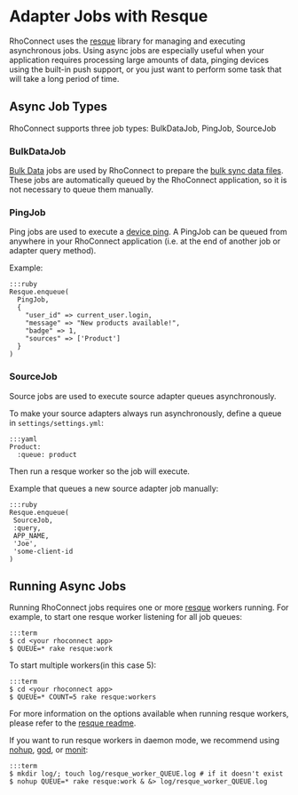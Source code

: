 Adapter Jobs with Resque
===

RhoConnect uses the [resque](http://github.com/defunkt/resque) library for managing and executing asynchronous jobs.  Using async jobs are especially useful when your application requires processing large amounts of data, pinging devices using the built-in push support, or you just want to perform some task that will take a long period of time.

## Async Job Types
RhoConnect supports three job types: BulkDataJob, PingJob, SourceJob

### BulkDataJob
[Bulk Data](bulk-sync) jobs are used by RhoConnect to prepare the [bulk sync data files](bulk-sync#data-files).  These jobs are automatically queued by the RhoConnect application, so it is not necessary to queue them manually.

### PingJob
Ping jobs are used to execute a [device ping](push).  A PingJob can be queued from anywhere in your RhoConnect application (i.e. at the end of another job or adapter query method).

Example: 
	
	:::ruby
	Resque.enqueue(
	  PingJob,
	  {
	    "user_id" => current_user.login,
	    "message" => "New products available!", 
	    "badge" => 1, 
	    "sources" => ['Product']
	  }
	)

### SourceJob
Source jobs are used to execute source adapter queues asynchronously. 

To make your source adapters always run asynchronously, define a queue in `settings/settings.yml`:

	:::yaml
	Product:
	  :queue: product

Then run a resque worker so the job will execute.

Example that queues a new source adapter job manually:
	
	:::ruby
	Resque.enqueue(
	 SourceJob,
	 :query,
	 APP_NAME,
	 'Joe',
	 'some-client-id
	)

## Running Async Jobs
Running RhoConnect jobs requires one or more [resque](http://github.com/defunkt/resque) workers running.  For example, to start one resque worker listening for all job queues:

	:::term
	$ cd <your rhoconnect app>
	$ QUEUE=* rake resque:work

To start multiple workers(in this case 5):
	
	:::term
	$ cd <your rhoconnect app>
	$ QUEUE=* COUNT=5 rake resque:workers
	
For more information on the options available when running resque workers, please refer to the [resque readme](https://github.com/defunkt/resque#readme).

If you want to run resque workers in daemon mode, we recommend using [nohup](http://en.wikipedia.org/wiki/Nohup), [god](http://github.com/defunkt/resque/tree/master/examples/god/), or [monit](http://github.com/defunkt/resque/tree/master/examples/monit):

	:::term
	$ mkdir log/; touch log/resque_worker_QUEUE.log # if it doesn't exist
  	$ nohup QUEUE=* rake resque:work & &> log/resque_worker_QUEUE.log